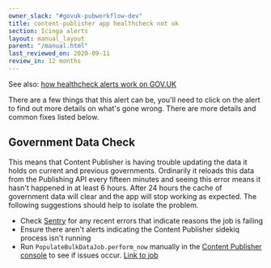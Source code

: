 ```yaml
---
owner_slack: "#govuk-pubworkflow-dev"
title: content-publisher app healthcheck not ok
section: Icinga alerts
layout: manual_layout
parent: "/manual.html"
last_reviewed_on: 2020-09-11
review_in: 12 months
---
```


See also: [how healthcheck alerts work on GOV.UK](app-healthcheck-not-ok.html)

There are a few things that this alert can be, you'll need to click on the alert to find out more details on what's gone wrong. There are more details and common fixes listed below.

## Government Data Check

This means that Content Publisher is having trouble updating the data it holds on current and previous governments. Ordinarily it reloads this data from the Publishing API every fifteen minutes and seeing this error means it hasn't happened in at least 6 hours. After 24 hours the cache of government data will clear and the app will stop working as expected. The following suggestions should help to isolate the problem.

- Check [Sentry][] for any recent errors that indicate reasons the job is failing
- Ensure there aren't alerts indicating the Content Publisher sidekiq process isn't running
- Run `PopulateBulkDataJob.perform_now` manually in the [Content Publisher console][console] to see if issues occur. [Link to job][data job]

[Sentry]: [https://sentry.io/organizations/govuk/issues/?project=1242052]
[data job]: [https://github.com/alphagov/content-publisher/blob/master/app/jobs/populate_bulk_data_job.rb]
[console]: [https://docs.publishing.service.gov.uk/manual/get-ssh-access.html#running-a-console]
[sidekiq health]: [https://github.com/alphagov/govuk_app_config/blob/master/docs/healthchecks.md#sidekiqredis]
[activerecord health]: [https://github.com/alphagov/govuk_app_config/blob/master/docs/healthchecks.md#activerecord]
